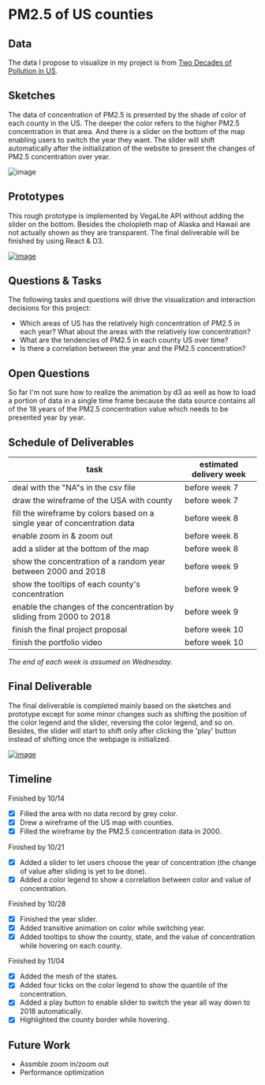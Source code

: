 # PM2.5 of US counties

## Data

The data I propose to visualize in my project is from [Two Decades of Pollution in US](https://github.com/maurosc3ner/uspm25_2000_2018/blob/master/data/pm2.5byCounty.csv).

## Sketches
The data of concentration of PM2.5 is presented by the shade of color of each county in the US. The deeper the color refers to the higher PM2.5 concentration in that area. And there is a slider on the bottom of the map enabling users to switch the year they want. The slider will shift automatically after the initialization of the website to present the changes of PM2.5 concentration over year. 

![image](https://user-images.githubusercontent.com/18320430/94642072-20576f00-02b1-11eb-8f19-58447ba7f63a.PNG)

## Prototypes

This rough prototype is implemented by VegaLite API without adding the slider on the bottom. Besides the cholopleth map of Alaska and Hawaii are not actually shown as they are transparent. The final deliverable will be finished by using React & D3.

[![image](https://user-images.githubusercontent.com/18320430/94645772-b0e67d00-02ba-11eb-8fc4-4d205e878e1b.jpg)](https://vizhub.com/georgeeeee/39e845953d7547e5b2b8aede08714d87?edit=files&file=index.js)

## Questions & Tasks

The following tasks and questions will drive the visualization and interaction decisions for this project:

 * Which areas of US has the relatively high concentration of PM2.5 in each year? What about the areas with the relatively low concentration?
 * What are the tendencies of PM2.5 in each county US over time?
 * Is there a correlation between the year and the PM2.5 concentration?

## Open Questions

So far I'm not sure how to realize the animation by d3 as well as how to load a portion of data in a single time frame because the data source contains all of the 18 years of the PM2.5 concentration value which needs to be presented year by year.

## Schedule of Deliverables

task | estimated delivery week
---- | ---
deal with the "NA"s in the csv file | before week 7
draw the wireframe of the USA with county | before week 7
fill the wireframe by colors based on a single year of concentration data | before week 8
enable zoom in & zoom out | before week 8
add a slider at the bottom of the map | before week 8
show the concentration of a random year between 2000 and 2018 | before week 9
show the tooltips of each county's concentration | before week 9
enable the changes of the concentration by sliding from 2000 to 2018 | before week 9
finish the final project proposal | before week 10
finish the portfolio video | before week 10

*The end of each week is assumed on Wednesday.*

## Final Deliverable
The final deliverable is completed mainly based on the sketches and prototype except for some minor changes such as shifting the position of the color legend and the slider, reversing the color legend, and so on. Besides, the slider will start to shift only after clicking the 'play' button instead of shifting once the webpage is initialized.

[![image](https://user-images.githubusercontent.com/18320430/98187134-3a065a80-1ede-11eb-9c4b-19fe10b8ebd2.jpg)](https://vizhub.com/georgeeeee/6f114e2add8f4dc49d1e1e9624febcb0)

## Timeline
Finished by 10/14
- [x] Filled the area with no data record by grey color.
- [x] Drew a wireframe of the US map with counties.
- [x] Filled the wireframe by the PM2.5 concentration data in 2000.

Finished by 10/21
- [x] Added a slider to let users choose the year of concentration (the change of value after sliding is yet to be done). 
- [x] Added a color legend to show a correlation between color and value of concentration.

Finished by 10/28
- [x] Finished the year slider.
- [x] Added transitive animation on color while switching year.
- [x] Added tooltips to show the county, state, and the value of concentration while hovering on each county.

Finished by 11/04
- [x] Added the mesh of the states.
- [x] Added four ticks on the color legend to show the quantile of the concentration.
- [x] Added a play button to enable slider to switch the year all way down to 2018 automatically.
- [x] Highlighted the county border while hovering.

## Future Work
- Assmble zoom in/zoom out
- Performance optimization
